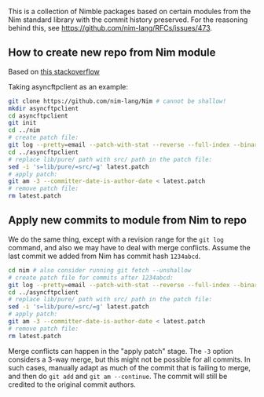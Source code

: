This is a collection of Nimble packages based on certain modules from the Nim standard library with the commit history preserved. For the reasoning behind this, see https://github.com/nim-lang/RFCs/issues/473.

## How to create new repo from Nim module

Based on [this stackoverflow](https://stackoverflow.com/a/11426261/10633874)

Taking asyncftpclient as an example:

```bash
git clone https://github.com/nim-lang/Nim # cannot be shallow!
mkdir asyncftpclient
cd asyncftpclient
git init
cd ../nim
# create patch file:
git log --pretty=email --patch-with-stat --reverse --full-index --binary -m --first-parent -- lib/pure/asyncftpclient.nim > ../asyncftpclient/latest.patch
cd ../asyncftpclient
# replace lib/pure/ path with src/ path in the patch file:
sed -i 's=lib/pure/=src/=g' latest.patch
# apply patch:
git am -3 --committer-date-is-author-date < latest.patch
# remove patch file:
rm latest.patch
```

## Apply new commits to module from Nim to repo

We do the same thing, except with a revision range for the `git log` command, and also we may have to deal with merge conflicts. Assume the last commit we added from Nim has commit hash `1234abcd`.

```bash
cd nim # also consider running git fetch --unshallow
# create patch file for commits after 1234abcd:
git log --pretty=email --patch-with-stat --reverse --full-index --binary -m --first-parent -- lib/pure/asyncftpclient.nim 1234abcd..HEAD > ../asyncftpclient/latest.patch
cd ../asyncftpclient
# replace lib/pure/ path with src/ path in the patch file:
sed -i 's=lib/pure/=src/=g' latest.patch
# apply patch:
git am -3 --committer-date-is-author-date < latest.patch
# remove patch file:
rm latest.patch
```

Merge conflicts can happen in the "apply patch" stage. The `-3` option considers a 3-way merge, but this might not be possible for all commits. In such cases, manually adapt as much of the commit that is failing to merge, and then do `git add` and `git am --continue`. The commit will still be credited to the original commit authors.
